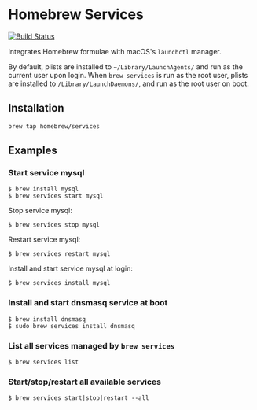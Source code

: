 Homebrew Services
=================

[![Build Status](https://travis-ci.org/Homebrew/homebrew-services.svg?branch=master)](https://travis-ci.org/Homebrew/homebrew-services)

Integrates Homebrew formulae with macOS's `launchctl` manager.

By default, plists are installed to `~/Library/LaunchAgents/` and run as the
current user upon login.  When `brew services` is run as the root user, plists
are installed to `/Library/LaunchDaemons/`, and run as the root user on boot.

## Installation ##

```
brew tap homebrew/services
```

## Examples ##

### Start service mysql ###

```
$ brew install mysql
$ brew services start mysql
```

Stop service mysql:

```
$ brew services stop mysql
```

Restart service mysql:

```
$ brew services restart mysql
```

Install and start service mysql at login:

```
$ brew services install mysql
```

### Install and start dnsmasq service at boot ###

```
$ brew install dnsmasq
$ sudo brew services install dnsmasq
```

### List all services managed by `brew services` ###

```
$ brew services list
```

### Start/stop/restart all available services ###

```
$ brew services start|stop|restart --all
```
